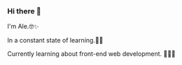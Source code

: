### Hi there 👋

I'm Ale.🤓✨

In a constant state of learning.🌱🧐

Currently learning about front-end web development. 👀👩‍💻
